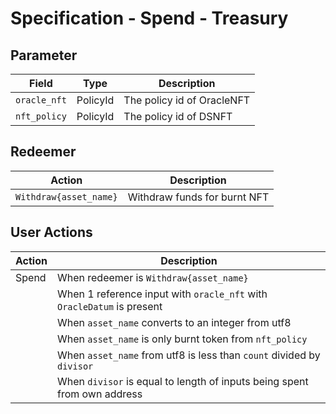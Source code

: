 # Specification - Spend - Treasury

## Parameter

| Field        | Type     | Description                |
| ------------ | -------- | -------------------------- |
| `oracle_nft` | PolicyId | The policy id of OracleNFT |
| `nft_policy` | PolicyId | The policy id of DSNFT     |

## Redeemer

| Action                 | Description                  |
| ---------------------- | ---------------------------- |
| `Withdraw{asset_name}` | Withdraw funds for burnt NFT |

## User Actions

| Action | Description                                                              |
| ------ | ------------------------------------------------------------------------ |
| Spend  | When redeemer is `Withdraw{asset_name}`                                  |
|        | When 1 reference input with `oracle_nft` with `OracleDatum` is present   |
|        | When `asset_name` converts to an integer from utf8                       |
|        | When `asset_name` is only burnt token from `nft_policy`                  |
|        | When `asset_name` from utf8 is less than `count` divided by `divisor`    |
|        | When `divisor` is equal to length of inputs being spent from own address |
